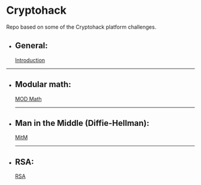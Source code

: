 # Cryptohack
Repo based on some of the Cryptohack platform challenges.

- <h2>General:</h2>

  [Introduction](https://github.com/JoseVazquez101/Cryptohack/tree/main/Introduction)

***
- <h2>Modular math:</h2>

  [MOD Math](https://github.com/JoseVazquez101/Cryptohack/tree/main/MOD_Math)

  ***
- <h2>Man in the Middle (Diffie-Hellman):</h2>

  [MitM](https://github.com/JoseVazquez101/Cryptohack/tree/main/Man_in_the_Middle)

  ***
- <h2>RSA:</h2>

  [RSA](https://github.com/JoseVazquez101/Cryptohack/tree/main/RSA)
